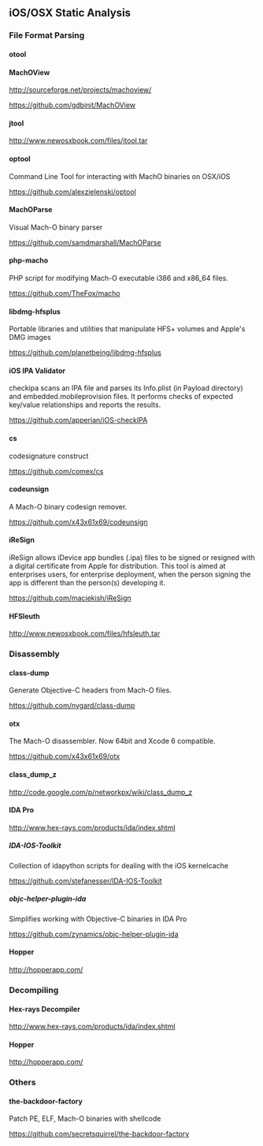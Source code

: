 ## iOS/OSX Static Analysis

### File Format Parsing
#### otool

#### MachOView
http://sourceforge.net/projects/machoview/

https://github.com/gdbinit/MachOView

#### jtool
http://www.newosxbook.com/files/jtool.tar

#### optool
Command Line Tool for interacting with MachO binaries on OSX/iOS

https://github.com/alexzielenski/optool

#### MachOParse
Visual Mach-O binary parser

https://github.com/samdmarshall/MachOParse

#### php-macho
PHP script for modifying Mach-O executable i386 and x86_64 files.

https://github.com/TheFox/macho

#### libdmg-hfsplus
Portable libraries and utilities that manipulate HFS+ volumes and Apple's DMG images

https://github.com/planetbeing/libdmg-hfsplus

#### iOS IPA Validator
checkipa scans an IPA file and parses its Info.plist (in Payload directory) and embedded.mobileprovision files. It performs checks of expected key/value relationships and reports the results.

https://github.com/apperian/iOS-checkIPA

#### cs
codesignature construct

https://github.com/comex/cs

#### codeunsign
A Mach-O binary codesign remover.

https://github.com/x43x61x69/codeunsign

#### iReSign
iReSign allows iDevice app bundles (.ipa) files to be signed or resigned with a digital certificate from Apple for distribution. This tool is aimed at enterprises users, for enterprise deployment, when the person signing the app is different than the person(s) developing it.

https://github.com/maciekish/iReSign

#### HFSleuth
http://www.newosxbook.com/files/hfsleuth.tar

### Disassembly
#### class-dump
Generate Objective-C headers from Mach-O files.

https://github.com/nygard/class-dump

#### otx
The Mach-O disassembler. Now 64bit and Xcode 6 compatible.

https://github.com/x43x61x69/otx

#### class_dump_z
http://code.google.com/p/networkpx/wiki/class_dump_z

#### IDA Pro
http://www.hex-rays.com/products/ida/index.shtml

##### IDA-IOS-Toolkit
Collection of idapython scripts for dealing with the iOS kernelcache

https://github.com/stefanesser/IDA-IOS-Toolkit

##### objc-helper-plugin-ida
Simplifies working with Objective-C binaries in IDA Pro

https://github.com/zynamics/objc-helper-plugin-ida

#### Hopper
http://hopperapp.com/

### Decompiling
#### Hex-rays Decompiler
http://www.hex-rays.com/products/ida/index.shtml

#### Hopper
http://hopperapp.com/

### Others
#### the-backdoor-factory
Patch PE, ELF, Mach-O binaries with shellcode

https://github.com/secretsquirrel/the-backdoor-factory
